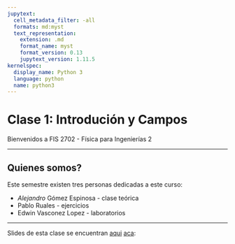 ```yaml
---
jupytext:
  cell_metadata_filter: -all
  formats: md:myst
  text_representation:
    extension: .md
    format_name: myst
    format_version: 0.13
    jupytext_version: 1.11.5
kernelspec:
  display_name: Python 3
  language: python
  name: python3
---
```



# Clase 1: Introdución y Campos

Bienvenidos a FIS 2702 - Física para Ingenierías 2

---

## Quienes somos?

Este semestre existen tres personas dedicadas a este curso:
- *Alejandro* Gómez Espinosa - clase teórica
- Pablo Ruales - ejercicios
- Edwin Vasconez Lopez - laboratorios

---

Slides de esta clase se encuentran [aqui](test.html) [aca](classes/test.html): 
